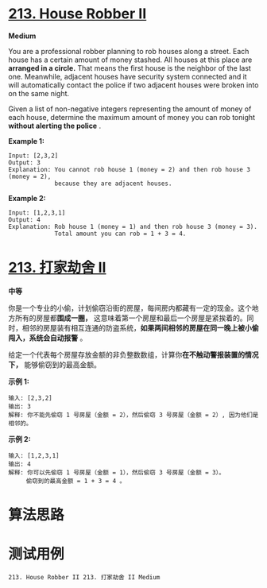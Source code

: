 # [213. House Robber II][enTitle]

**Medium**

You are a professional robber planning to rob houses along a street. Each house has a certain amount of money stashed. All houses at this place are **arranged in a circle.**  That means the first house is the neighbor of the last one. Meanwhile, adjacent houses have security system connected and it will automatically contact the police if two adjacent houses were broken into on the same night.

Given a list of non-negative integers representing the amount of money of each house, determine the maximum amount of money you can rob tonight **without alerting the police** .

**Example 1:** 

```
Input: [2,3,2]
Output: 3
Explanation: You cannot rob house 1 (money = 2) and then rob house 3 (money = 2),
             because they are adjacent houses.

```

**Example 2:** 

```
Input: [1,2,3,1]
Output: 4
Explanation: Rob house 1 (money = 1) and then rob house 3 (money = 3).
             Total amount you can rob = 1 + 3 = 4.
```


# [213. 打家劫舍 II][cnTitle]

**中等**

你是一个专业的小偷，计划偷窃沿街的房屋，每间房内都藏有一定的现金。这个地方所有的房屋都**围成一圈，** 这意味着第一个房屋和最后一个房屋是紧挨着的。同时，相邻的房屋装有相互连通的防盗系统，**如果两间相邻的房屋在同一晚上被小偷闯入，系统会自动报警** 。

给定一个代表每个房屋存放金额的非负整数数组，计算你**在不触动警报装置的情况下，** 能够偷窃到的最高金额。

**示例 1:** 

```
输入: [2,3,2]
输出: 3
解释: 你不能先偷窃 1 号房屋（金额 = 2），然后偷窃 3 号房屋（金额 = 2）, 因为他们是相邻的。

```

**示例 2:** 

```
输入: [1,2,3,1]
输出: 4
解释: 你可以先偷窃 1 号房屋（金额 = 1），然后偷窃 3 号房屋（金额 = 3）。
     偷窃到的最高金额 = 1 + 3 = 4 。
```




# 算法思路

# 测试用例
```
213. House Robber II 213. 打家劫舍 II Medium
```

[enTitle]: https://leetcode.com/problems/house-robber-ii/
[cnTitle]: https://leetcode-cn.com/problems/house-robber-ii/
